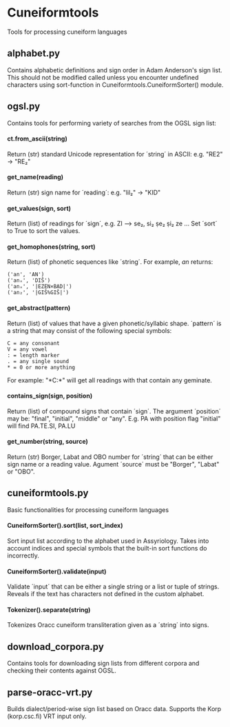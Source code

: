 # Cuneiformtools
Tools for processing cuneiform languages

## alphabet.py

Contains alphabetic definitions and sign order in Adam Anderson's sign list. This should not be modified called unless you encounter undefined characters using sort-function in Cuneiformtools.CuneiformSorter() module.

## ogsl.py

Contains tools for performing variety of searches from the OGSL sign list:

#### ct.from_ascii(string)
Return (str) standard Unicode representation for ´string´ in ASCII: e.g. "RE2" -> "RE₂"

#### get_name(reading)
Return (str) sign name for ´reading´: e.g. "lil₂" -> "KID"
    
#### get_values(sign, sort)
Return (list) of readings for ´sign´, e.g. ZI --> se₂, si₂ ṣe₂ ṣi₂ ze ... Set ´sort´ to True to sort the values.

#### get_homophones(string, sort)              
Return (list) of phonetic sequences like ´string´. For example, *an* returns:

    ('an', 'AN')
    ('anₓ', 'DIŠ')
    ('anₓ', '|EZEN×BAD|')
    ('an₂', '|GIŠ%GIŠ|')

#### get_abstract(pattern)              
Return (list) of values that have a given phonetic/syllabic shape. ´pattern´ is a string that may consist of the following special symbols:

    C = any consonant
    V = any vowel
    : = length marker
    . = any single sound
    * = 0 or more anything

For example: "\*C:\*" will get all readings with that contain any geminate.

#### contains_sign(sign, position)   
Return (list) of compound signs that contain ´sign´. The argument ´position´ may be: "final", "initial", "middle" or "any". E.g. PA with position flag "initial" will find PA.TE.SI, PA.LU
    
#### get_number(string, source)        
Return (str) Borger, Labat and OBO number for ´string´ that can be either sign name or a reading value. Agument ´source´ must be "Borger", "Labat" or "OBO".

## cuneiformtools.py

Basic functionalities for processing cuneiform languages

#### CuneiformSorter().sort(list, sort_index)
Sort input list according to the alphabet used in Assyriology. Takes into account indices and special symbols that the built-in sort functions do incorrectly.

#### CuneiformSorter().validate(input)
Validate ´input´ that can be either a single string or a list or tuple of strings. Reveals if the text has characters not defined in the custom alphabet.

#### Tokenizer().separate(string)
Tokenizes Oracc cuneiform transliteration given as a ´string´ into signs.

## download_corpora.py

Contains tools for downloading sign lists from different corpora and checking their contents against OGSL.

## parse-oracc-vrt.py

Builds dialect/period-wise sign list based on Oracc data. Supports the Korp (korp.csc.fi) VRT input only.
